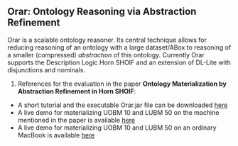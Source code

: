 **Orar: Ontology Reasoning via Abstraction Refinement**
------------------------------------------------------------
Orar is a scalable ontology reasoner. Its central technique allows for reducing reasoning of an ontology with a large dataset/ABox to reasoning of a smaller (compressed) *abstraction* of this ontology. Currently Orar supports the Description Logic Horn SHOIF and an extension of DL-Lite with disjunctions and nominals.  


1. References for the evaluation in the paper **Ontology Materialization by Abstraction Refinement in Horn SHOIF**:
 * A short tutorial and the executable Orar.jar file can be downloaded [here](https://www.uni-ulm.de/fileadmin/website_uni_ulm/iui.inst.090/Software/Orar01.zip)
 * A live demo for materializing UOBM 10 and LUBM 50 on the machine mentioned in the paper is available [here](https://youtu.be/ra7O7x01h3s)
 * A live demo for materializing UOBM 10 and LUBM 50 on an ordinary MacBook is available [here](https://youtu.be/nFo-QuWoXGU)


